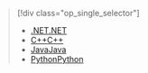 > [!div class="op_single_selector"]
> * [<span data-ttu-id="ecc0c-101">.NET</span><span class="sxs-lookup"><span data-stu-id="ecc0c-101">.NET</span></span>](../articles/storage/files/storage-dotnet-how-to-use-files.md)
> * [<span data-ttu-id="ecc0c-102">C++</span><span class="sxs-lookup"><span data-stu-id="ecc0c-102">C++</span></span>](../articles/storage/files/storage-c-plus-plus-how-to-use-files.md)
> * [<span data-ttu-id="ecc0c-103">Java</span><span class="sxs-lookup"><span data-stu-id="ecc0c-103">Java</span></span>](../articles/storage/files/storage-java-how-to-use-file-storage.md)
> * [<span data-ttu-id="ecc0c-104">Python</span><span class="sxs-lookup"><span data-stu-id="ecc0c-104">Python</span></span>](../articles/storage/files/storage-python-how-to-use-file-storage.md)
> 
> 

